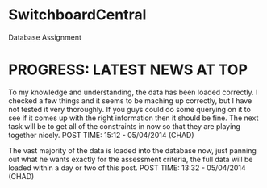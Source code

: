 SwitchboardCentral
===============

Database Assignment

PROGRESS: LATEST NEWS AT TOP
===============
To my knowledge and understanding, the data has been loaded correctly. I checked a few things and it seems to be maching up correctly, but I have not tested it very thoroughly. If you guys could do some querying on it to see if it comes up with the right information then it should be fine. The next task will be to get all of the constraints in now so that they are playing together nicely.
POST TIME: 15:12 - 05/04/2014 (CHAD)

The vast majority of the data is loaded into the database now, just panning out what he wants exactly for the assessment criteria, the full data will be loaded within a day or two of this post.
POST TIME: 13:32 - 05/04/2014 (CHAD)


